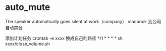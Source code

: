 # auto_mute
The speaker automatically goes silent at work（company）
macbook 到公司自动禁音

添加计划任务
crontab -e 
xxxx 换成自己的路径
*/1 * * * * sh xxxx/close_volume.sh
